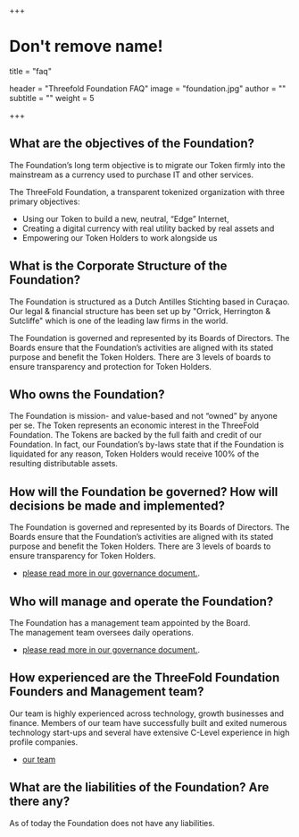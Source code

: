 +++
# Don't remove name!
title = "faq"

header = "Threefold Foundation FAQ"
image = "foundation.jpg"
author = ""
subtitle = ""
weight = 5

+++

## What are the objectives of the Foundation?

The Foundation’s long term objective is to migrate our Token firmly into the mainstream as a currency used to purchase IT and other services.  

The ThreeFold Foundation, a transparent tokenized organization with three primary objectives:  
- Using our Token to build a new, neutral, “Edge” Internet,
- Creating a digital currency with real utility backed by real assets and
- Empowering our Token Holders to work alongside us

## What is the Corporate Structure of the Foundation?

The Foundation is structured as a Dutch Antilles Stichting based in Curaçao. Our legal & financial structure has been set up by "Orrick, Herrington & Sutcliffe" which is one of the leading law firms in the world.

The Foundation is governed and represented by its Boards of Directors.  The Boards ensure that the Foundation’s activities are aligned with its stated purpose and benefit the Token Holders.  There are 3 levels of boards to ensure transparency and protection for Token Holders.

## Who owns the Foundation?

The Foundation is mission- and value-based and not “owned” by anyone per se.  The Token represents an economic interest in the ThreeFold Foundation.  The Tokens are backed by the full faith and credit of our Foundation.  In fact, our Foundation’s by-laws state that if the Foundation is liquidated for any reason, Token Holders would receive 100% of the resulting distributable assets.

## How will the Foundation be governed?  How will decisions be made and implemented?

The Foundation is governed and represented by its Boards of Directors.  The Boards ensure that the Foundation’s activities are aligned with its stated purpose and benefit the Token Holders.  There are 3 levels of boards to ensure transparency for Token Holders.

- [please read  more in our governance document.](/governance).

## Who will manage and operate the Foundation?

The Foundation has a management team appointed by the Board.  
The management team oversees daily operations.

- [please read  more in our governance document.](/governance).

## How experienced are the ThreeFold Foundation Founders and Management team?

Our team is highly experienced across technology, growth businesses and finance.  Members of our team have successfully built and exited numerous technology start-ups and several have extensive C-Level experience in high profile companies.   

- [our team](/team)

## What are the liabilities of the Foundation?  Are there any?

As of today the Foundation does not have any liabilities.
